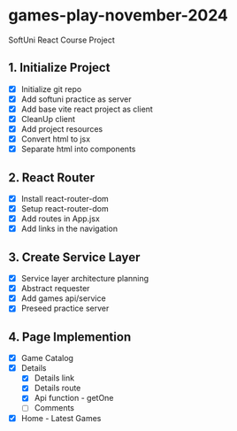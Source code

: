 # games-play-november-2024
SoftUni React Course Project

## 1. Initialize Project
- [x] Initialize git repo
- [x] Add softuni practice as server
- [x] Add base vite react project as client
- [x] CleanUp client
- [x] Add project resources
- [x] Convert html to jsx
- [x] Separate html into components
## 2. React Router
- [x] Install react-router-dom
- [x] Setup react-router-dom
- [x] Add routes in App.jsx
- [x] Add links in the navigation
## 3. Create Service Layer
- [x] Service layer architecture planning
- [x] Abstract requester
- [x] Add games api/service
- [x] Preseed practice server
## 4. Page Implemention
- [x] Game Catalog
- [x] Details
  - [x] Details link
  - [x] Details route
  - [x] Api function - getOne
  - [ ] Comments
- [x] Home - Latest Games